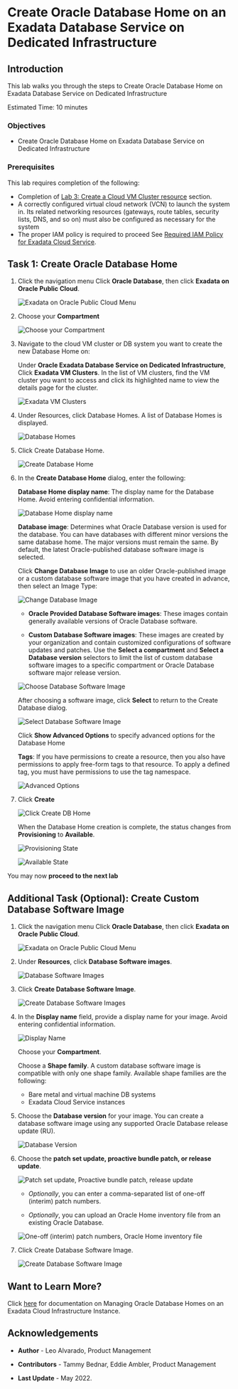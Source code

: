 
<!-- Updated April 5, 2022 -->

# Create Oracle Database Home on an Exadata Database Service on Dedicated Infrastructure


## Introduction

This lab walks you through the steps to Create Oracle Database Home on Exadata Database Service on Dedicated Infrastructure <!--You will use this database in subsequent labs of this workshop.-->

Estimated Time: 10 minutes



### Objectives

-   Create Oracle Database Home on Exadata Database Service on Dedicated Infrastructure


### Prerequisites

This lab requires completion of the following:

* Completion of [Lab 3: Create a Cloud VM Cluster resource](?lab=lab3-create-cloud-vmcluster) section.
* A correctly configured virtual cloud network (VCN) to launch the system in. Its related networking resources (gateways, route tables, security lists, DNS, and so on) must also be configured as necessary for the system
* The proper IAM policy is required to proceed See <a href="https://docs.oracle.com/en-us/iaas/exadatacloud/exacs/preparing-for-ecc-deployment.html#GUID-EA03F7BC-7D8E-4177-AFF4-615F71C390CD" target="\_blank">Required IAM Policy for Exadata Cloud Service</a>.


 <!-- add hyperlink for policies -->

 <!--
* The public key, in OpenSSH format, from the key pair that you plan to use for connecting to the system via SSH  -->

## Task 1: Create Oracle Database Home


1.  Click the navigation menu Click **Oracle Database**, then click **Exadata on Oracle Public Cloud**.

    ![Exadata on Oracle Public Cloud Menu](./images/exadb-d-menu.png " ")

2.  Choose your **Compartment**

    ![Choose your Compartment](./images/choose-compartment.png " ")


3.  Navigate to the cloud VM cluster or DB system you want to create the new Database Home on:

    Under **Oracle Exadata Database Service on Dedicated Infrastructure**, Click **Exadata VM Clusters**. In the list of VM clusters, find the VM cluster you want to access and click its highlighted name to view the details page for the cluster.

    ![Exadata VM Clusters](./images/exavmclusters.png " ")

4.  Under Resources, click Database Homes. A list of Database Homes is displayed.

    ![Database Homes](./images/dbhomelist.png " ")

5.  Click Create Database Home.

    ![Create Database Home](./images/create-dbhome.png " ")

6.  In the **Create Database Home** dialog, enter the following:

    **Database Home display name**: The display name for the Database Home. Avoid entering confidential information.

    ![Database Home display name](./images/dbhome-display-name.png " ")

    **Database image**: Determines what Oracle Database version is used for the database. You can have databases with different minor versions the same database home. The major versions must remain the same. By default, the latest Oracle-published database software image is selected.

    Click **Change Database Image** to use an older Oracle-published image or a custom database software image that you have created in advance, then select an Image Type:

    ![Change Database Image](./images/change-db-image.png " ")

       * **Oracle Provided Database Software images**: These images contain generally available versions of Oracle Database software.

       * **Custom Database Software images**: These images are created by your organization and contain customized configurations of software updates and patches.
       Use the **Select a compartment** and **Select a Database version** selectors to limit the list of custom database software images to a specific compartment or Oracle Database software major release version.

       ![Choose Database Software Image](./images/choose-db-software-image.png " ")

       After choosing a software image, click **Select** to return to the Create Database dialog.

       ![Select Database Software Image](./images/select-db-software-image.png " ")

    Click **Show Advanced Options** to specify advanced options for the Database Home

       **Tags**: If you have permissions to create a resource, then you also have permissions to apply free-form tags to that resource. To apply a defined tag, you must have permissions to use the tag namespace.

       ![Advanced Options](./images/advanced-options.png " ")

7. Click **Create**

   ![Click Create DB Home](./images/click-create-dbhome.png " ")


   When the Database Home creation is complete, the status changes from **Provisioning** to **Available**.

   ![Provisioning State](./images/provisioning-state.png " ")

   ![Available State](./images/available-state.png " ")


You may now **proceed to the next lab**

## Additional Task (Optional): Create Custom Database Software Image


1.  Click the navigation menu Click **Oracle Database**, then click **Exadata on Oracle Public Cloud**.

    ![Exadata on Oracle Public Cloud Menu](./images/exadb-d-menu.png " ")

2.  Under **Resources**, click **Database Software images**.

    ![Database Software Images](./images/db-software-images.png " ")

3.  Click **Create Database Software Image**.

    ![Create Database Software Images](./images/create-db-sw-images.png " ")

4.  In the **Display name** field, provide a display name for your image. Avoid entering confidential information.

    ![Display Name](./images/db-sw-image-display-name.png " ")

    Choose your **Compartment**.

    Choose a **Shape family**. A custom database software image is compatible with only one shape family. Available shape families are
    the following:

       * Bare metal and virtual machine DB systems
       * Exadata Cloud Service instances

5.  Choose the **Database version** for your image. You can create a database software image using any supported Oracle Database release
    update (RU).

    ![Database Version](./images/dbversion.png " ")

6.  Choose the **patch set update, proactive bundle patch, or release update**.

    ![Patch set update, Proactive bundle patch, release update](./images/psu.png " ")

       * *Optionally*, you can enter a comma-separated list of one-off (interim) patch numbers.

       * *Optionally*, you can upload an Oracle Home inventory file from an existing Oracle Database.

    ![One-off (interim) patch numbers, Oracle Home inventory file](./images/interim-one-off-patch.png " ")

7.  Click Create Database Software Image.

    ![Create Database Software Image](./images/create-dbsw-image.png " ")


## Want to Learn More?

Click [here](https://docs.oracle.com/en-us/iaas/exadatacloud/exacs/ecs-manage-dbhomes.html) for documentation on Managing Oracle Database Homes on an Exadata Cloud Infrastructure Instance.


## Acknowledgements

* **Author** - Leo Alvarado, Product Management

* **Contributors** - Tammy Bednar, Eddie Ambler, Product Management

* **Last Update** - May 2022.
